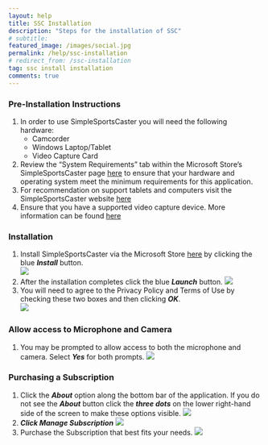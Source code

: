 ```yaml
---
layout: help
title: SSC Installation
description: "Steps for the installation of SSC"
# subtitle: 
featured_image: /images/social.jpg
permalink: /help/ssc-installation
# redirect_from: /ssc-installation
tag: ssc install installation
comments: true
---
```


### Pre-Installation Instructions

1. In order to use SimpleSportsCaster you will need the following hardware:
    * Camcorder
    * Windows Laptop/Tablet
    * Video Capture Card
2. Review the “System Requirements” tab within the Microsoft Store’s SimpleSportsCaster page [here](https://www.microsoft.com/store/productId/9NRQMTPGS298) to ensure that your hardware and operating system meet the minimum requirements for this application.  
3. For recommendation on support tablets and computers visit the SimpleSportsCaster website [here](https://www.simplesportscaster.com/help/machines)
4. Ensure that you have a supported video capture device.  More information can be found [here](https://www.simplesportscaster.com/help/capture-devices)

### Installation

1. Install SimpleSportsCaster via the Microsoft Store [here](https://www.microsoft.com/store/productId/9NRQMTPGS298) by clicking the blue ***Install*** button.  
![](/assets/help/quick-guide/ssc-installation/ssc_installation_01.png)
2. After the installation completes click the blue ***Launch*** button.
![](/assets/help/quick-guide/ssc-installation/ssc_installation_02.png)
3. You will need to agree to the Privacy Policy and Terms of Use by checking these two boxes and then clicking ***OK***.  
![](/assets/help/quick-guide/ssc-installation/ssc_installation_03.png)

### Allow access to Microphone and Camera

1. You may be prompted to allow access to both the microphone and camera.  Select ***Yes*** for both prompts.
![](/assets/help/quick-guide/ssc-installation/ssc_installation_04.png)

### Purchasing a Subscription

1. Click the ***About*** option along the bottom bar of the application.  If you do not see the ***About*** button click the ***three dots*** on the lower right-hand side of the screen to make these options visible.
![](/assets/help/quick-guide/ssc-installation/ssc_installation_05.png)
2. ***Click Manage Subscription***
![](/assets/help/quick-guide/ssc-installation/ssc_installation_06.png)
3. Purchase the Subscription that best fits your needs.
![](/assets/help/quick-guide/ssc-installation/ssc_installation_07.png)

